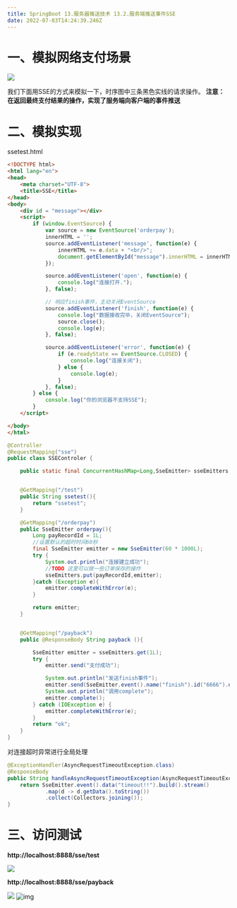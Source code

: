 ```yaml
---
title: SpringBoot 13.服务器推送技术 13.2.服务端推送事件SSE
date: 2022-07-03T14:24:39.246Z
---
```

# 一、模拟网络支付场景

![](https://cdn.jsdelivr.net/gh/krislinzhao/IMGcloud/img/20200501170746.png)

我们下面用SSE的方式来模拟一下，时序图中三条黑色实线的请求操作。
**注意：在返回最终支付结果的操作，实现了服务端向客户端的事件推送**

# 二、模拟实现

ssetest.html

```html
<!DOCTYPE html>
<html lang="en">
<head>
    <meta charset="UTF-8">
    <title>SSE</title>
</head>
<body>
    <div id = "message"></div>
    <script>
        if (window.EventSource) {
            var source = new EventSource('orderpay');
            innerHTML = '';
            source.addEventListener('message', function(e) {
                innerHTML += e.data + "<br/>";
                document.getElementById("message").innerHTML = innerHTML;
            });

            source.addEventListener('open', function(e) {
                console.log("连接打开.");
            }, false);

            // 响应finish事件，主动关闭EventSource
            source.addEventListener('finish', function(e) {
                console.log("数据接收完毕，关闭EventSource");
                source.close();
                console.log(e);
            }, false);

            source.addEventListener('error', function(e) {
                if (e.readyState == EventSource.CLOSED) {
                    console.log("连接关闭");
                } else {
                    console.log(e);
                }
            }, false);
        } else {
            console.log("你的浏览器不支持SSE");
        }
    </script>

</body>
</html>
```

```java
@Controller
@RequestMapping("sse")
public class SSEControler {

    public static final ConcurrentHashMap<Long,SseEmitter> sseEmitters = new ConcurrentHashMap<>();


    @GetMapping("/test")
    public String ssetest(){
        return "ssetest";
    }

    @GetMapping("/orderpay")
    public SseEmitter orderpay(){
        Long payRecordId = 1L;
        //设置默认的超时时间60秒
        final SseEmitter emitter = new SseEmitter(60 * 1000L);
        try {
            System.out.println("连接建立成功");
            //TODO 这里可以做一些订单保存的操作
            sseEmitters.put(payRecordId,emitter);
        }catch (Exception e){
            emitter.completeWithError(e);
        }

        return emitter;
    }


    @GetMapping("/payback")
    public @ResponseBody String payback (){

        SseEmitter emitter = sseEmitters.get(1L);
        try {
            emitter.send("支付成功");

            System.out.println("发送finish事件");
            emitter.send(SseEmitter.event().name("finish").id("6666").data("哈哈"));
            System.out.println("调用complete");
            emitter.complete();
        } catch (IOException e) {
            emitter.completeWithError(e);
        }
        return "ok";
    }
}
```



对连接超时异常进行全局处理

```java
@ExceptionHandler(AsyncRequestTimeoutException.class)
@ResponseBody
public String handleAsyncRequestTimeoutException(AsyncRequestTimeoutException e) {
    return SseEmitter.event().data("timeout!!").build().stream()
            .map(d -> d.getData().toString())
            .collect(Collectors.joining());
}
```

# 三、访问测试

**http://localhost:8888/sse/test**

![](https://cdn.jsdelivr.net/gh/krislinzhao/IMGcloud/img/20200501171045.png)

**http://localhost:8888/sse/payback**

![](https://cdn.jsdelivr.net/gh/krislinzhao/IMGcloud/img/20200501171226.png)
![img](https://box.kancloud.cn/2276fddae2895f9a7b57abfd1c303e89_1452x329.png)